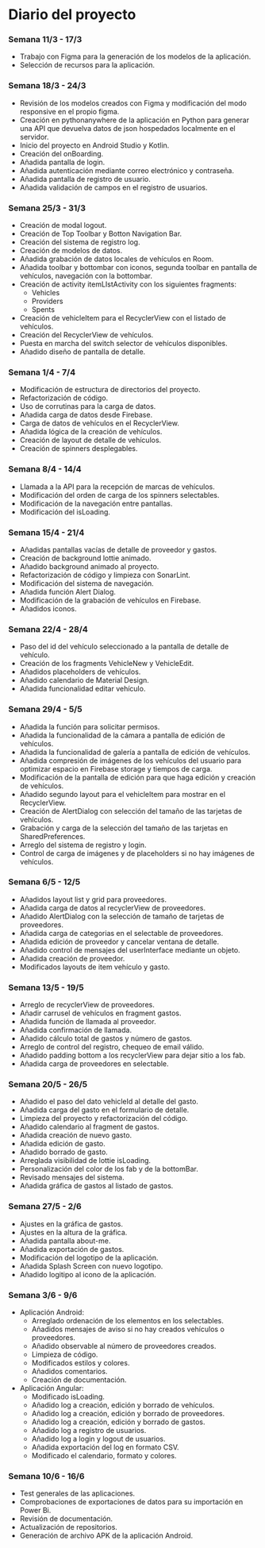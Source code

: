 # Diario del proyecto

### Semana 11/3 - 17/3

- Trabajo con Figma para la generación de los modelos de la aplicación.
- Selección de recursos para la aplicación.

### Semana 18/3 - 24/3

- Revisión de los modelos creados con Figma y modificación del modo responsive en el propio figma.
- Creación en pythonanywhere de la aplicación en Python para generar una API que devuelva datos de json hospedados localmente en el servidor.
- Inicio del proyecto en Android Studio y Kotlin.
- Creación del onBoarding.
- Añadida pantalla de login.
- Añadida autenticación mediante correo electrónico y contraseña.
- Añadida pantalla de registro de usuario.
- Añadida validación de campos en el registro de usuarios.

### Semana 25/3 - 31/3

- Creación de modal logout.
- Creación de Top Toolbar y Botton Navigation Bar.
- Creación del sistema de registro log.
- Creación de modelos de datos.
- Añadida grabación de datos locales de vehículos en Room.
- Añadida toolbar y bottombar con iconos, segunda toolbar en pantalla de vehículos, navegación con la bottombar.
- Creación de activity itemLIstActivity con los siguientes fragments:
    - Vehicles
    - Providers
    - Spents
- Creación de vehicleItem para el RecyclerView con el listado de vehículos.
- Creación del RecyclerView de vehículos.
- Puesta en marcha del switch selector de vehículos disponibles.
- Añadido diseño de pantalla de detalle.

### Semana 1/4 - 7/4

- Modificación de estructura de directorios del proyecto.
- Refactorización de código.
- Uso de corrutinas para la carga de datos.
- Añadida carga de datos desde Firebase.
- Carga de datos de vehículos en el RecyclerView.
- Añadida lógica de la creación de vehículos.
- Creación de layout de detalle de vehículos.
- Creación de spinners desplegables.

### Semana 8/4 - 14/4

- Llamada a la API para la recepción de marcas de vehículos.
- Modificación del orden de carga de los spinners selectables.
- Modificación de la navegación entre pantallas.
- Modificación del isLoading.

### Semana 15/4 - 21/4

- Añadidas pantallas vacías de detalle de proveedor y gastos.
- Creación de background lottie animado.
- Añadido background animado al proyecto.
- Refactorización de código y limpieza con SonarLint.
- Modificación del sistema de navegación.
- Añadida función Alert Dialog.
- Modificación de la grabación de vehículos en Firebase.
- Añadidos iconos.

### Semana 22/4 - 28/4

- Paso del id del vehículo seleccionado a la pantalla de detalle de vehículo.
- Creación de los fragments VehicleNew y VehicleEdit.
- Añadidos placeholders de vehículos.
- Añadido calendario de Material Design.
- Añadida funcionalidad editar vehículo.

### Semana 29/4 - 5/5

- Añadida la función para solicitar permisos.
- Añadida la funcionalidad de la cámara a pantalla de edición de vehículos.
- Añadida la funcionalidad de galería a pantalla de edición de vehículos.
- Añadida compresión de imágenes de los vehículos del usuario para optimizar espacio en Firebase storage y tiempos de carga.
- Modificación de la pantalla de edición para que haga edición y creación de vehículos.
- Añadido segundo layout para el vehicleItem para mostrar en el RecyclerView.
- Creación de AlertDialog con selección del tamaño de las tarjetas de vehículos.
- Grabación y carga de la selección del tamaño de las tarjetas en SharedPreferences.
- Arreglo del sistema de registro y login.
- Control de carga de imágenes y de placeholders si no hay imágenes de vehículos.

### Semana 6/5 - 12/5

- Añadidos layout list y grid para proveedores.
- Añadida carga de datos al recyclerView de proveedores.
- Añadido AlertDialog con la selección de tamaño de tarjetas de proveedores.
- Añadida carga de categorias en el selectable de proveedores.
- Añadida edición de proveedor y cancelar ventana de detalle.
- Añadido control de mensajes del userInterface mediante un objeto.
- Añadida creación de proveedor.
- Modificados layouts de item vehículo y gasto.

### Semana 13/5 - 19/5

- Arreglo de recyclerView de proveedores.
- Añadir carrusel de vehículos en fragment gastos.
- Añadida función de llamada al proveedor.
- Añadida confirmación de llamada.
- Añadido cálculo total de gastos y número de gastos.
- Arreglo de control del registro, chequeo de email válido.
- Añadido padding bottom a los recyclerView para dejar sitio a los fab.
- Añadida carga de proveedores en selectable.

### Semana 20/5 - 26/5

- Añadido el paso del dato vehicleId al detalle del gasto.
- Añadida carga del gasto en el formulario de detalle.
- Limpieza del proyecto y refactorización del código.
- Añadido calendario al fragment de gastos.
- Añadida creación de nuevo gasto.
- Añadida edición de gasto.
- Añadido borrado de gasto.
- Arreglada visibilidad de lottie isLoading.
- Personalización del color de los fab y de la bottomBar.
- Revisado mensajes del sistema.
- Añadida gráfica de gastos al listado de gastos.

### Semana 27/5 - 2/6

- Ajustes en la gráfica de gastos.
- Ajustes en la altura de la gráfica.
- Añadida pantalla about-me.
- Añadida exportación de gastos.
- Modificación del logotipo de la aplicación.
- Añadida Splash Screen con nuevo logotipo.
- Añadido logitipo al icono de la aplicación.

### Semana 3/6 - 9/6

- Aplicación Android:
    - Arreglado ordenación de los elementos en los selectables.
    - Añadidos mensajes de aviso si no hay creados vehículos o proveedores.
    - Añadido observable al número de proveedores creados.
    - Limpieza de código.
    - Modificados estilos y colores.
    - Añadidos comentarios.
    - Creación de documentación.
- Aplicación Angular:
    - Modificado isLoading.
    - Añadido log a creación, edición y borrado de vehículos.
    - Añadido log a creación, edición y borrado de proveedores.
    - Añadido log a creación, edición y borrado de gastos.
    - Añadido log a registro  de usuarios.
    - Añadido log a login y logout de usuarios.
    - Añadida exportación del log en formato CSV.
    - Modificado el calendario, formato y colores.

### Semana 10/6 - 16/6

- Test generales de las aplicaciones.
- Comprobaciones de exportaciones de datos para su importación en Power Bi.
- Revisión de documentación.
- Actualización de repositorios.
- Generación de archivo APK de la aplicación Android.